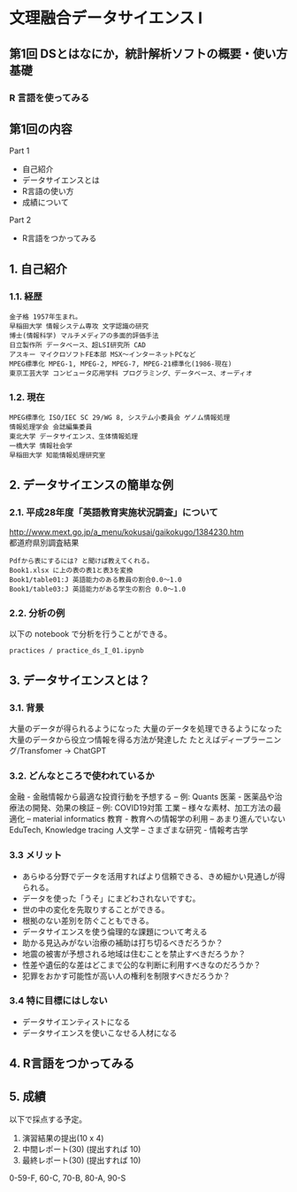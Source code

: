 # 文理融合データサイエンス I
## 第1回 DSとはなにか，統計解析ソフトの概要・使い方基礎
### R 言語を使ってみる

## 第1回の内容
Part 1 
- 自己紹介
- データサイエンスとは
- R言語の使い方
- 成績について

Part 2
- R言語をつかってみる

## 1.	自己紹介
### 1.1.	経歴
~~~
金子格 1957年生まれ。
早稲田大学 情報システム専攻 文字認識の研究
博士(情報科学) マルチメディアの多面的評価手法
日立製作所 データベース、超LSI研究所 CAD
アスキー マイクロソフトFE本部 MSX～インターネットPCなど
MPEG標準化 MPEG-1, MPEG-2, MPEG-7, MPEG-21標準化(1986-現在)
東京工芸大学 コンピュータ応用学科 プログラミング、データベース、オーディオ
~~~
### 1.2.	現在
~~~
MPEG標準化 ISO/IEC SC 29/WG 8, システム小委員会 ゲノム情報処理
情報処理学会 会誌編集委員
東北大学 データサイエンス、生体情報処理
一橋大学 情報社会学
早稲田大学 知能情報処理研究室
~~~

## 2.	データサイエンスの簡単な例

### 2.1.	平成28年度「英語教育実施状況調査」について
http://www.mext.go.jp/a_menu/kokusai/gaikokugo/1384230.htm <br/>
都道府県別調査結果
 
~~~
Pdfから表にするには? と聞けば教えてくれる。
Book1.xlsx に上の表の表1と表3を変換
Book1/table01:J 英語能力のある教員の割合0.0～1.0
Book1/table03:J 英語能力がある学生の割合 0.0～1.0
~~~

### 2.2. 分析の例
以下の notebook で分析を行うことができる。

~~~
practices / practice_ds_I_01.ipynb
~~~

## 3.	データサイエンスとは？
### 3.1.		背景
大量のデータが得られるようになった
大量のデータを処理できるようになった
大量のデータから役立つ情報を得る方法が発達した
たとえばディープラーニング/Transfomer -> ChatGPT
### 3.2.	どんなところで使われているか
金融 - 金融情報から最適な投資行動を予想する – 例: Quants
医薬 - 医薬品や治療法の開発、効果の検証 – 例: COVID19対策
工業 – 様々な素材、加工方法の最適化 – material informatics
教育 - 教育への情報学の利用 – あまり進んでいない
       EduTech, Knowledge tracing
人文学 – さまざまな研究 - 情報考古学

### 3.3 メリット
- あらゆる分野でデータを活用すればより信頼できる、きめ細かい見通しが得られる。
- データを使った「うそ」にまどわされないですむ。
- 世の中の変化を先取りすることができる。
- 根拠のない差別を防ぐこともできる。
- データサイエンスを使う倫理的な課題について考える
- 助かる見込みがない治療の補助は打ち切るべきだろうか？
- 地震の被害が予想される地域は住むことを禁止すべきだろうか？
- 性差や遺伝的な差はどこまで公的な判断に利用すべきなのだろうか？
- 犯罪をおかす可能性が高い人の権利を制限すべきだろうか？
### 3.4 特に目標にはしない
- データサイエンティストになる
- データサイエンスを使いこなせる人材になる

## 4.	R言語をつかってみる

## 5.	成績
以下で採点する予定。
1)	演習結果の提出(10 x 4)
2)	中間レポート(30) (提出すれば 10)
3)	最終レポート(30) (提出すれば 10)

0-59-F, 60-C, 70-B, 80-A, 90-S


